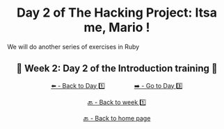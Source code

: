 <h1 align="center">Day 2 of The Hacking Project: Itsa me, Mario !</h1>

We will do another series of exercises in Ruby

<h2 align="center">🎉 Week 2: Day 2 of the Introduction training 🎉</h2>

<div align="center">
  
  [⬅️ - Back to Day 1️⃣](https://github.com/BenjaminCharmes/THP_Introduction/tree/main/Week_2/Day_1)
  &nbsp;&nbsp;&nbsp;&nbsp;&nbsp;&nbsp;&nbsp;&nbsp;&nbsp;&nbsp;&nbsp;&nbsp;&nbsp;&nbsp;&nbsp;
  [➡️ - Go to Day 3️⃣](https://github.com/BenjaminCharmes/THP_Introduction/tree/main/Week_2/Day_3)

</div>

<div align="center">

  [🔙 - Back to week 1️⃣](https://github.com/BenjaminCharmes/THP_Introduction/tree/main/Week_2)

  [🔙 - Back to home page](https://github.com/BenjaminCharmes/THP_Introduction)

</div>
